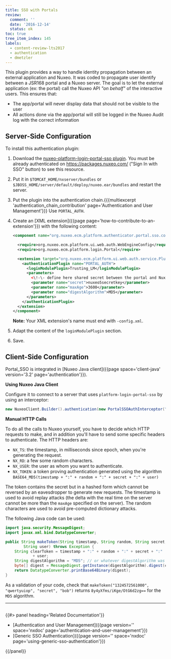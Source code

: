 ```yaml
---
title: SSO with Portals
review:
  comment: ''
  date: '2016-12-14'
  status: ok
toc: true
tree_item_index: 145
labels:
  - content-review-lts2017
  - authentication
  - dmetzler
---
```


This plugin provides a way to handle identity propagation between an external application and Nuxeo. It was coded to propagate user identify between a JSR168 portal and a Nuxeo server. The goal is to let the external application (ex: the portal) call the Nuxeo API _"on behalf"_ of the interactive users. This ensures that:

- The app/portal will never display data that should not be visible to the user
- All actions done via the app/portal will still be logged in the Nuxeo Audit log with the correct information

## Server-Side Configuration

To install this authentication plugin:

1.  Download the [nuxeo-platform-login-portal-sso plugin](https://packages.nuxeo.com/#browse/search/maven=attributes.maven2.artifactId%3Dnuxeo-platform-login-portal-sso%20AND%20version%3D2023.0.159:NX.coreui.model.Component-1:3ea063d9cb447dd4143f2dfc0e373ed2). You must be already authenticated on https://packages.nuxeo.com/ ("Sign In with SSO" button) to see this resource.
2.  Put it in `$TOMCAT_HOME/nxserver/bundles` or `$JBOSS_HOME/server/default/deploy/nuxeo.ear/bundles` and restart the server.
3.  Put the plugin into the authentication chain.{{{multiexcerpt 'authentication_chain_contribution' page='Authentication and User Management'}}}
    Use `PORTAL_AUTH`.
4.  Create an [XML extension]({{page page='how-to-contribute-to-an-extension'}}) with the following content:

    ```xml
    <component name="org.nuxeo.ecm.platform.authenticator.portal.sso.config">

      <require>org.nuxeo.ecm.platform.ui.web.auth.WebEngineConfig</require>
      <require>org.nuxeo.ecm.platform.login.Portal</require>

      <extension target="org.nuxeo.ecm.platform.ui.web.auth.service.PluggableAuthenticationService" point="authenticators">
        <authenticationPlugin name="PORTAL_AUTH">
          <loginModulePlugin>Trusting_LM</loginModulePlugin>
          <parameters>
            <\!-\- define here shared secret between the portal and Nuxeo server -->
            <parameter name="secret">nuxeo5secretkey</parameter>
            <parameter name="maxAge">3600</parameter>
            <parameter name="digestAlgorithm">MD5</parameter>
          </parameters>
        </authenticationPlugin>
      </extension>
    </component>

    ```

    **Note:** Your XML extension's name must end with&nbsp;`-config.xml`.

5.  Adapt the content of the `loginModulePlugin` section.
6.  Save.

## Client-Side Configuration

Portal_SSO is integrated in [Nuxeo Java client]({{page space='client-java' version='3.2' page='authentication'}}).

**Using Nuxeo Java Client**

Configure it to connect to a server that uses `platform-login-portal-sso` by using an interceptor:

```java
new NuxeoClient.Builder().authentication(new PortalSSOAuthInterceptor("Administrator", "nuxeo5secretkey"));
```

**Manual HTTP Calls**

To do all the calls to Nuxeo yourself, you have to decide which HTTP requests to make, and in addition you'll have to send some specific headers to authenticate. The HTTP headers are:

- `NX_TS`: the timestamp, in milliseconds since epoch, when you're generating the request.
- `NX_RD`: a few some random characters.
- `NX_USER`: the user as whom you want to authenticate.
- `NX_TOKEN`: a token proving authentication generated using the algorithm `BASE64_MD5(timestamp + ":" + random + ":" + secret + ":" + user)`

The token contains the secret but in a hashed form which cannot be reversed by an eavesdropper to generate new requests. The timestamp is used to avoid replay attacks (the delta with the real time on the server cannot be more than the `maxAge` specified on the server). The random characters are used to avoid pre-computed dictionary attacks.

The following Java code can be used:

```java
import java.security.MessageDigest;
import javax.xml.bind.DatatypeConverter;

public String makeToken(String timestamp, String random, String secret,
        String user) throws Exception {
    String clearToken = timestamp + ":" + random + ":" + secret + ":"
            + user;
    String digestAlgorithm = "MD5"; // or whatever digestAlgorithm was configured on the server
    byte[] digest = MessageDigest.getInstance(digestAlgorithm).digest(clearToken.getBytes());
    return DatatypeConverter.printBase64Binary(digest);
}
```

As a validation of your code, check that `makeToken("1324572561000", "qwertyuiop", "secret", "bob")` returns `8y4yXfms/iKge/OtG6d2zg==` for the `MD5` algorithm.

---

<div class="row" data-equalizer data-equalize-on="medium">
<div class="column medium-6">

{{#> panel heading='Related Documentation'}}

- [Authentication and User Management]({{page version='' space='nxdoc' page='authentication-and-user-management'}})
- [Generic SSO Authentication]({{page version='' space='nxdoc' page='using-generic-sso-authentication'}})

{{/panel}}

</div>
<div class="column medium-6">

&nbsp;

</div>
</div>
